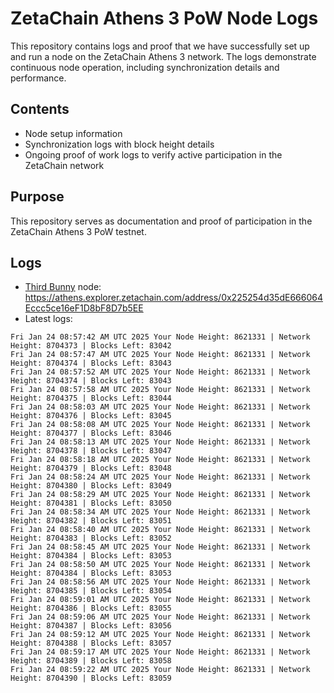 # ZetaChain Athens 3 PoW Node Logs
This repository contains logs and proof that we have successfully set up and run a node on the ZetaChain Athens 3 network. The logs demonstrate continuous node operation, including synchronization details and performance.

## Contents
- Node setup information
- Synchronization logs with block height details
- Ongoing proof of work logs to verify active participation in the ZetaChain network

## Purpose
This repository serves as documentation and proof of participation in the ZetaChain Athens 3 PoW testnet.

## Logs

- [Third Bunny](https://thirdbunny.xyz/) node: https://athens.explorer.zetachain.com/address/0x225254d35dE666064Eccc5ce16eF1D8bF8D7b5EE
- Latest logs:
```
Fri Jan 24 08:57:42 AM UTC 2025 Your Node Height: 8621331 | Network Height: 8704373 | Blocks Left: 83042
Fri Jan 24 08:57:47 AM UTC 2025 Your Node Height: 8621331 | Network Height: 8704374 | Blocks Left: 83043
Fri Jan 24 08:57:52 AM UTC 2025 Your Node Height: 8621331 | Network Height: 8704374 | Blocks Left: 83043
Fri Jan 24 08:57:58 AM UTC 2025 Your Node Height: 8621331 | Network Height: 8704375 | Blocks Left: 83044
Fri Jan 24 08:58:03 AM UTC 2025 Your Node Height: 8621331 | Network Height: 8704376 | Blocks Left: 83045
Fri Jan 24 08:58:08 AM UTC 2025 Your Node Height: 8621331 | Network Height: 8704377 | Blocks Left: 83046
Fri Jan 24 08:58:13 AM UTC 2025 Your Node Height: 8621331 | Network Height: 8704378 | Blocks Left: 83047
Fri Jan 24 08:58:18 AM UTC 2025 Your Node Height: 8621331 | Network Height: 8704379 | Blocks Left: 83048
Fri Jan 24 08:58:24 AM UTC 2025 Your Node Height: 8621331 | Network Height: 8704380 | Blocks Left: 83049
Fri Jan 24 08:58:29 AM UTC 2025 Your Node Height: 8621331 | Network Height: 8704381 | Blocks Left: 83050
Fri Jan 24 08:58:34 AM UTC 2025 Your Node Height: 8621331 | Network Height: 8704382 | Blocks Left: 83051
Fri Jan 24 08:58:40 AM UTC 2025 Your Node Height: 8621331 | Network Height: 8704383 | Blocks Left: 83052
Fri Jan 24 08:58:45 AM UTC 2025 Your Node Height: 8621331 | Network Height: 8704384 | Blocks Left: 83053
Fri Jan 24 08:58:50 AM UTC 2025 Your Node Height: 8621331 | Network Height: 8704384 | Blocks Left: 83053
Fri Jan 24 08:58:56 AM UTC 2025 Your Node Height: 8621331 | Network Height: 8704385 | Blocks Left: 83054
Fri Jan 24 08:59:01 AM UTC 2025 Your Node Height: 8621331 | Network Height: 8704386 | Blocks Left: 83055
Fri Jan 24 08:59:06 AM UTC 2025 Your Node Height: 8621331 | Network Height: 8704387 | Blocks Left: 83056
Fri Jan 24 08:59:12 AM UTC 2025 Your Node Height: 8621331 | Network Height: 8704388 | Blocks Left: 83057
Fri Jan 24 08:59:17 AM UTC 2025 Your Node Height: 8621331 | Network Height: 8704389 | Blocks Left: 83058
Fri Jan 24 08:59:22 AM UTC 2025 Your Node Height: 8621331 | Network Height: 8704390 | Blocks Left: 83059
```
